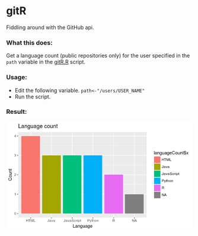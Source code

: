 # gitR
Fiddling around with the GitHub api.

### What this does:
Get a language count (public repositories only) for the user specified in the `path` variable in the [gitR.R](https://github.com/starship9/gitR/blob/master/gitR.R) script.

### Usage:
- Edit the following variable.
`path<-"/users/USER_NAME"`
- Run the script.
### Result:

![Graph](https://github.com/starship9/gitR/blob/master/RepoPlot.png)
